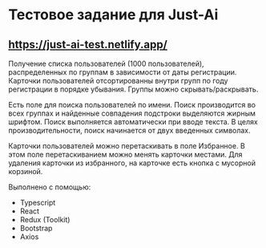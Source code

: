 # Тестовое задание для Just-Ai

https://just-ai-test.netlify.app/
---

Получение списка пользователей (1000 пользователей), распределенных по группам в зависимости от даты регистрации. Карточки пользователей отсортированны внутри групп по году регистрации в порядке убывания. Группы можно скрывать/раскрывать. 

Есть поле для поиска пользователей по имени. Поиск производится во всех группах и найденные совпадения подстроки выделяются жирным шрифтом. 
Поиск выполняется автоматически при вводе текста. В целях производительности, поиск начинается от двух введенных символах.

Карточки пользователей можно перетаскивать в поле Избранное. В этом поле перетаскиванием можно менять карточки местами. 
Для удаления карточки из избранного, на карточке есть кнопка с мусорной корзиной.

Выполнено с помощью:
- Typescript
- React
- Redux (Toolkit)
- Bootstrap
- Axios
